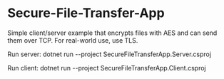 # Secure-File-Transfer-App
Simple client/server example that encrypts files with AES and can send them over TCP. For real-world use, use TLS.

Run server:
dotnet run --project SecureFileTransferApp.Server.csproj

Run client:
dotnet run --project SecureFileTransferApp.Client.csproj
